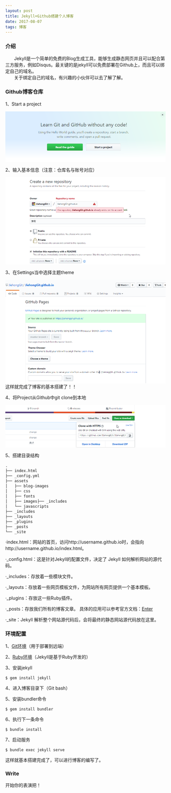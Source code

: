 ```yaml
---
layout: post
title: Jekyll+Github搭建个人博客
date: 2017-08-07 
tags: 博客   
---
```


### 介绍

  &#160; &#160; &#160; &#160;Jekyll是一个简单的免费的Blog生成工具，能够生成静态网页并且可以配合第三方服务，例如Disqus。最关键的是jekyll可以免费部署在Github上，而且可以绑定自己的域名。  
  &#160; &#160; &#160; &#160;关于绑定自己的域名，有兴趣的小伙伴可以去了解了解。

### Github博客仓库

1、Start a project
<div ><img src="/images/posts/2017-08-07/StartAProject.png" align="center"/></div>

2、输入基本信息（注意：仓库名与账号对应）
<div ><img src="/images/posts/2017-08-07/Create.png" align="center"/></div>

3、在Settings当中选择主题theme
<div ><img src="/images/posts/2017-08-07/Settings.png" align="center"/></div>
<div ><img src="/images/posts/2017-08-07/Theme.png" align="center"/></div>
这样就完成了博客的基本搭建了！！

4、将Project从Github中git clone到本地
<div ><img src="/images/posts/2017-08-07/Git.png" align="center"/></div>

5、搭建目录结构

```
.
├── index.html
├── _config.yml
├── assets
│   ├── blog-images
│   ├── css
│   ├── fonts
│   ├── images├── _includes
│   └── javascripts
├── _includes 
├── _layouts
├── _plugins
├── _posts
└── _site

```
·index.html：网站的首页，访问http://username.github.io时，会指向http://username.github.io/index.html。

·_config.html：这是针对Jekyll的配置文件，决定了 Jekyll 如何解析网站的源代码。

·_includes：存放着一些模块文件。

·_layouts：存放着一些网页模板文件，为网站所有网页提供一个基本模板。

·_plugins：存放这一些Ruby插件。

·_posts：存放我们所有的博客文章。
具体的应用可以参考官方文档：[Enter](http://jekyll.com.cn/docs/structure/)

·_site：Jekyll 解析整个网站源代码后，会将最终的静态网站源代码放在这里。

### 环境配置

1、[Git环境](https://git-for-windows.github.io/)（用于部署到远端）  

2、[Ruby环境](https://rubyinstaller.org/downloads/)（Jekyll是基于Ruby开发的）

3、安装jekyll

```     
$ gem install jekyll     
```    

4、进入博客目录下（Git bash）

5、安装bundler命令
```
$ gem install bundler
```

6、执行下一条命令
```
$ bundle install
```

7、启动服务
```
$ bundle exec jekyll serve
```
这样就基本搭建完成了，可以进行博客的编写了。

### Write
开始你的表演把！